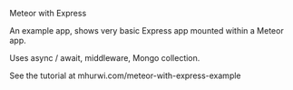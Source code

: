 Meteor with Express

An example app, shows very basic Express app mounted within a Meteor app.

Uses async / await, middleware, Mongo collection.

See the tutorial at mhurwi.com/meteor-with-express-example
